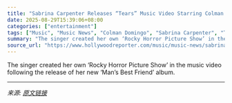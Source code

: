 ```yaml
---
title: "Sabrina Carpenter Releases “Tears” Music Video Starring Colman Domingo in Drag"
date: 2025-08-29T15:39:06+08:00
categories: ["entertainment"]
tags: ["Music", "Music News", "Colman Domingo", "Sabrina Carpenter", "Taylor Swift"]
summary: "The singer created her own ‘Rocky Horror Picture Show’ in the music video following the release of her new ‘Man’s Best Friend’ album."
source_url: "https://www.hollywoodreporter.com/music/music-news/sabrina-carpenter-tears-music-video-colman-domingo-1236356832/"
---
```


The singer created her own ‘Rocky Horror Picture Show’ in the music video following the release of her new ‘Man’s Best Friend’ album.

---

*来源: [原文链接](https://www.hollywoodreporter.com/music/music-news/sabrina-carpenter-tears-music-video-colman-domingo-1236356832/)*
